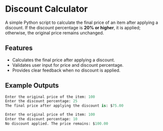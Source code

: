 # Discount Calculator

A simple Python script to calculate the final price of an item after applying a discount. If the discount percentage is **20% or higher**, it is applied; otherwise, the original price remains unchanged.

## Features

- Calculates the final price after applying a discount.
- Validates user input for price and discount percentage.
- Provides clear feedback when no discount is applied.

## Example Outputs
```Python
Enter the original price of the item: 100
Enter the discount percentage: 25
The final price after applying the discount is: $75.00
```

```Python
Enter the original price of the item: 100
Enter the discount percentage: 10
No discount applied. The price remains: $100.00
```
